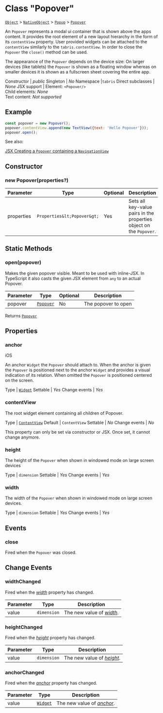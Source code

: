 ---
---
# Class "Popover"

<span style="white-space:nowrap;">[`Object`](https://developer.mozilla.org/en-US/docs/Web/JavaScript/Reference/Global_Objects/Object)</span> > <span style="white-space:nowrap;">[`NativeObject`](NativeObject.md)</span> > <span style="white-space:nowrap;">[`Popup`](Popup.md)</span> > <span style="white-space:nowrap;">[`Popover`](Popover.md)</span>

An `Popover` represents a modal ui container that is shown above the apps content. It provides the root element of a new layout hierarchy in the form of its `contentView` property. User provided widgets can be attached to the `contentView` similarly to the `tabris.contentView`. In order to close the `Popover` the `close()` method can be used.

The appearance of the `Popover` depends on the device size: On larger devices (like tablets) the `Popover` is shown as a floating window whereas on smaller devices it is shown as a fullscreen sheet covering the entire app.


Constructor | *public*
Singleton | *No*
Namespace |`tabris`
Direct subclasses | *None*
JSX support | Element: `<Popover/>`<br/>Child elements: *None*<br/>Text content: *Not supported*<br/>

## Example
```js
const popover = new Popover();
popover.contentView.append(new TextView({text: 'Hello Popover'}));
popover.open();
```

See also:
  
[<span class='language jsx'>JSX</span> Creating a `Popover` containing a `NavigationView`](https://playground.tabris.com/?gitref=v3.1.0&snippet=popover.jsx)

## Constructor

### new Popover(properties?)

Parameter|Type|Optional|Description
-|-|-|-
properties | <span style="white-space:nowrap;">`Properties&lt;Popover&gt;`</span> | Yes | Sets all key-value pairs in the properties object on the `Popover`.

## Static Methods

### open(popover)



Makes the given popover visible. Meant to be used with inline-JSX. In TypeScript it also casts the given JSX element from `any` to an actual Popover.


Parameter|Type|Optional|Description
-|-|-|-
popover | <span style="white-space:nowrap;">[`Popover`](Popover.md)</span> | No | The popover to open


Returns <span style="white-space:nowrap;">[`Popover`](Popover.md)</span>


## Properties

### anchor
<p class="platforms"><span class='ios-tag' title='supported on iOS'>iOS</span></p>

An anchor `Widget` the `Popover` should attach to. When the anchor is given the `Popover` is positioned next to the anchor `Widget` and provides a visual indication of its relation. When omitted the `Popover` is positioned centered on the screen.

Type | <span style="white-space:nowrap;">[`Widget`](Widget.md)</span>
Settable | *Yes*
Change events | *Yes*




### contentView


The root widget element containing all children of Popover.

Type | <span style="white-space:nowrap;">[`ContentView`](ContentView.md)</span>
Default | `ContentView`
Settable | *No*
Change events | *No*




This property can only be set via constructor or JSX. Once set, it cannot change anymore.



### height


The height of the `Popover` when shown in windowed mode on large screen devices

Type | <span style="white-space:nowrap;">`dimension`</span>
Settable | *Yes*
Change events | *Yes*




### width


The width of the `Popover` when shown in windowed mode on large screen devices.

Type | <span style="white-space:nowrap;">`dimension`</span>
Settable | *Yes*
Change events | *Yes*





## Events

### close

Fired when the `Popover` was closed.

## Change Events

### widthChanged

Fired when the [*width*](#width) property has changed.

Parameter|Type|Description
-|-|-
value | <span style="white-space:nowrap;">`dimension`</span> | The new value of [*width*](#width).

### heightChanged

Fired when the [*height*](#height) property has changed.

Parameter|Type|Description
-|-|-
value | <span style="white-space:nowrap;">`dimension`</span> | The new value of [*height*](#height).

### anchorChanged

Fired when the [*anchor*](#anchor) property has changed.

Parameter|Type|Description
-|-|-
value | <span style="white-space:nowrap;">[`Widget`](Widget.md)</span> | The new value of [*anchor*](#anchor).

